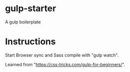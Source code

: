 # gulp-starter
 A gulp boilerplate

# Instructions
Start Browser sync and Sass compile with "gulp watch".
 
 Learned from "https://css-tricks.com/gulp-for-beginners/".
